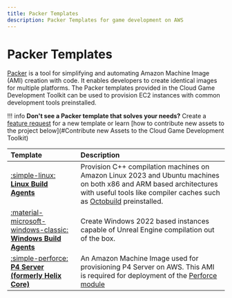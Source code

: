 ```yaml
---
title: Packer Templates
description: Packer Templates for game development on AWS
---
```


# Packer Templates

[Packer](https://www.packer.io/) is a tool for simplifying and automating Amazon Machine Image (AMI) creation with code. It enables developers to create identical images for multiple platforms. The Packer templates provided in the Cloud Game Development Toolkit can be used to provision EC2 instances with common development tools preinstalled.

!!! info
    **Don't see a Packer template that solves your needs?** Create a [feature request](https://github.com/aws-games/cloud-game-development-toolkit/issues/new?assignees=&labels=feature-request&projects=&template=feature_request.yml&title=Feature+request%3A+TITLE) for a new template or learn [how to contribute new assets to the project below](#Contribute new Assets to the Cloud Game Development Toolkit)

| Template | Description |
| :--------------------------------------------------------------- | :- |
| [:simple-linux: __Linux Build Agents__](./build-agents/linux.md) | Provision C++ compilation machines on Amazon Linux 2023 and Ubuntu machines on both x86 and ARM based architectures with useful tools like compiler caches such as [Octobuild](https://github.com/octobuild/octobuild) preinstalled.|
| [:material-microsoft-windows-classic: __Windows Build Agents__](./build-agents/windows.md) | Create Windows 2022 based instances capable of Unreal Engine compilation out of the box. |
| [:simple-perforce: __P4 Server (formerly Helix Core)__](../../../assets/packer/perforce/p4-server/README.md)         | An Amazon Machine Image used for provisioning P4 Server on AWS. This AMI is required for deployment of the [Perforce module](../../../modules/perforce/README.md) |
